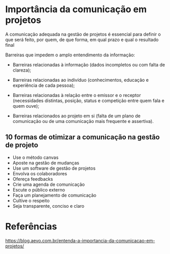 # Importância da comunicação em projetos
A comunicação adequada na gestão de projetos é essencial para definir o que será feito, por quem, de que forma, em qual prazo e qual o resultado final 

Barreiras que impedem o amplo entendimento da informação:

- Barreiras relacionadas à informação (dados incompletos ou com falta de clareza);

- Barreiras relacionadas ao indivíduo (conhecimentos, educação e experiência de cada pessoa);

- Barreiras relacionadas à relação entre o emissor e o receptor (necessidades distintas, posição, status e competição entre quem fala e quem ouve);

- Barreiras relacionados ao projeto em si (falta de um plano de comunicação ou de uma comunicação mais frequente e assertiva).

## 10 formas de otimizar a comunicação na gestão de projeto
- Use o método canvas
- Aposte na gestão de mudanças
- Use um software de gestão de projetos
- Envolva os colaboradores
- Ofereça feedbacks
- Crie uma agenda de comunicação
- Escute o público externo
- Faça um planejamento de comunicação
- Cultive o respeito
- Seja transparente, conciso e claro

# Referências
<https://blog.aevo.com.br/entenda-a-importancia-da-comunicacao-em-projetos/>